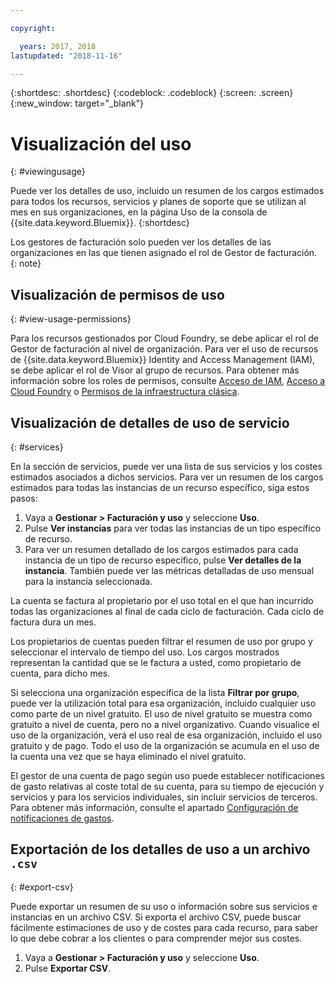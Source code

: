 ```yaml
---

copyright:

  years: 2017, 2018
lastupdated: "2018-11-16"

---
```


{:shortdesc: .shortdesc}
{:codeblock: .codeblock}
{:screen: .screen}
{:new_window: target="_blank"}


# Visualización del uso
{: #viewingusage}

Puede ver los detalles de uso, incluido un resumen de los cargos estimados para todos los recursos, servicios y planes de soporte que se utilizan al mes en sus organizaciones, en la página Uso de la consola de {{site.data.keyword.Bluemix}}.
{:shortdesc}

Los gestores de facturación solo pueden ver los detalles de las organizaciones en las que tienen asignado el rol de Gestor de facturación. 
{: note}


## Visualización de permisos de uso
{: #view-usage-permissions}

Para los recursos gestionados por Cloud Foundry, se debe aplicar el rol de Gestor de facturación al nivel de organización. Para ver el uso de recursos de {{site.data.keyword.Bluemix}} Identity and Access Management (IAM), se debe aplicar el rol de Visor al grupo de recursos. Para obtener más información sobre los roles de permisos, consulte [Acceso de IAM](/docs/iam/users_roles.html#userroles), [Acceso a Cloud Foundry](/docs/iam/cfaccess.html#cfaccess) o [Permisos de la infraestructura clásica](/docs/iam/infrastructureaccess.html#infrapermission).

## Visualización de detalles de uso de servicio 
{: #services}

En la sección de servicios, puede ver una lista de sus servicios y los costes estimados asociados a dichos servicios. Para ver un resumen de los cargos estimados para todas las instancias de un recurso específico, siga estos pasos: 

1. Vaya a **Gestionar > Facturación y uso** y seleccione **Uso**. 
2. Pulse **Ver instancias** para ver todas las instancias de un tipo específico de recurso.  
3. Para ver un resumen detallado de los cargos estimados para cada instancia de un tipo de recurso específico, pulse **Ver detalles de la instancia**. También puede ver las métricas detalladas de uso mensual para la instancia seleccionada. 

La cuenta se factura al propietario por el uso total en el que han incurrido todas las organizaciones al final de cada ciclo de facturación. Cada ciclo de factura dura un mes.

Los propietarios de cuentas pueden filtrar el resumen de uso por grupo y seleccionar el intervalo de tiempo del uso. Los cargos mostrados representan la cantidad que se le factura a usted, como propietario de cuenta, para dicho mes.

Si selecciona una organización específica de la lista **Filtrar por grupo**, puede ver la utilización total para esa organización, incluido cualquier uso como parte de un nivel gratuito. El uso de nivel gratuito se muestra como gratuito a nivel de cuenta, pero no a nivel organizativo. Cuando visualice el uso de la organización, verá el uso real de esa organización, incluido el uso gratuito y de pago. Todo el uso de la organización se acumula en el uso de la cuenta una vez que se haya eliminado el nivel gratuito.

El gestor de una cuenta de pago según uso puede establecer notificaciones de gasto relativas al coste total de su cuenta, para su tiempo de ejecución y servicios y para los servicios individuales, sin incluir servicios de terceros. Para obtener más información, consulte el apartado [Configuración de notificaciones de gastos](/docs/billing-usage/notifications.html).

## Exportación de los detalles de uso a un archivo `.csv`
{: #export-csv}

Puede exportar un resumen de su uso o información sobre sus servicios e instancias en un archivo CSV. Si exporta el archivo CSV, puede buscar fácilmente estimaciones de uso y de costes para cada recurso, para saber lo que debe cobrar a los clientes o para comprender mejor sus costes. 

1. Vaya a **Gestionar > Facturación y uso** y seleccione **Uso**.
2. Pulse **Exportar CSV**.  


